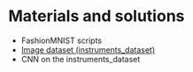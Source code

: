 # Materials and solutions

- FashionMNIST scripts
- [Image dataset (instruments_dataset)](https://github.com/valkova-k/cactus-repo/blob/main/lesson2/instruments_dataset.zip)
- CNN on the instruments_dataset
